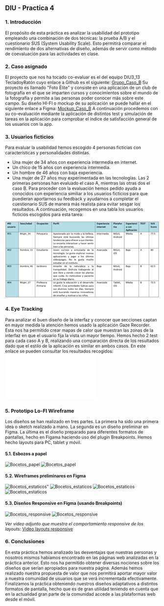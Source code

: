 ## DIU - Practica 4

### 1. Introducción
El propósito de esta práctica es analizar la usabilidad del prototipo empleando una combinación de dos técnicas: la prueba A/B y el cuestionario SUS (System Usability Scale). Esto permitirá comparar el rendimiento de dos alternativas de diseño, además de servir como método de coevaluación para las actividades en clase.


### 2. Caso asignado
El proyecto que nos ha tocado co-evaluar es el del equipo DIU3_13 TecladoyRatón cuyo enlace a Github es el siguiente: [Grupo_Caso_B](https://github.com/bete2043/DIU)
Su proyecto es llamado "Foto Élite" y consiste en una aplicación de un club de fotografía en el que se imparten cursos y conocimientos sobre el mundo de la fotografía y permite a las personas poder conocer más sobre este campo.
Su diseño HI-FI o mockup de su aplicación se puede hallar en el siguiente enlace a Figma: [Mockup_Caso_B](https://www.figma.com/design/dLHjxgrZM3L5WOI7Do9CoY/Guidelines-%26-Layout?node-id=77%3A830&t=JlTJYw2a5UhbiYQ6-1)
A continuación procedemos con su co-evaluación mediante la aplicación de distintos test y simulación de tareas en la aplicación para comprobar el índice de satisfacción general de los usuarios con la app.


### 3. Usuarios ficticios
Para evaluar la usabilidad hemos escogido 4 personas ficticias con características y personalidades distintas. 
* Una mujer de 34 años con experiencia intermedia en internet.
* Un chico de 15 años con experiencia intermedia.
* Un hombre de 46 años con baja experiencia.
* Una mujer de 27 años muy experimentada en las tecnologías.
Las 2 primeras personas han evaluado el caso A, mientras las otras dos el caso B. Para proceder con la evaluación hemos pedido ayuda a conocidos con experiencia similiar a los usuarios ficticios para que puedieran aportarnos su feedback y ayudarnos a completar el cuestionario SUS de manera más realista para evitar sesgar los resultados.
A continuación, recogemos en una tabla los usuarios ficticios escogidos para esta tarea:

![Usuarios Ficticios](2_Usuarios.png)


### 4. Eye Tracking
Para analizar el buen diseño de la interfaz y conocer que secciones captan en mayor medida la atención hemos usado la aplicación Gaze Recorder. Esta nos ha permitido crear mapas de calor que muestran las zonas de la interfaz en que el usuario fija la vista un mayor tiempo.
Hemos hecho 2 test para cada caso A y B, realizando una comparación directa de los resultados dado que el estilo de la aplicación es similar en ambos casos. En este enlace se pueden consultar los resultados recogidos: ![Eye Tracking](3_Eye_Tracking.pdf)


### 5. Prototipo Lo-FI Wireframe 
Los diseños se han realizado en tres partes. La primera ha sido una primera idea o sketch realizado a mano. La segunda es un diseño preliminar en Figma. La última es el diseño preparado para diferentes formatos de pantallas, hecho en Figama haciendo uso del plugin Breakpoints. Hemos hecho layouts para PC, tablet y móvil.

#### 5.1. Esbozos a papel

![Bocetos_papel](5_1_Bocetos1.png)
![Bocetos_papel](5_1_Bocetos2.png) 

#### 5.2. Wireframes preliminares en Figma

![Bocetos_estaticos](5_2_Mainpage.png)"
![Bocetos_estaticos](5_2_Talleres.png)
![Bocetos_estaticos](5_2_Calendario.png)
![Bocetos_estaticos](5_2_Descripcion.png)


#### 5.3. Diseños Responsive en Figma (usando Breakpoints)

![Bocetos_responsive](5_3_Responsive_Mainpage.png)
![Bocetos_responsive](5_3_Responsive_Talleres.png)

*Ver vídeo adjunto que muestra el comportamiento responsive de los layouts:* [Video layouts responsive](5_3_VideoResponsive.webm)

### 6. Conclusiones  
En esta práctica hemos analizado las desventajas que nuestras personas y nosotros mismos habíamos encontrado en las páginas web analizadas en la práctica anterior. Esto nos ha permitido obtener diversas nociones sobre los diseños que serían apropiados para nuestra página. Además hemos realizado nuestra propuesta de valor que nos permitirá aportar mayor valor a nuestra comunidad de usuarios que se verá incrementada efectivamente. Finalizamos la práctica obteniendo nuestros diseños adaptativos a distintos formatos de pantalla, hecho que es de gran utilidad teniendo en cuenta que en la actualidad gran parte de la comunidad accede a las plataformas web desde el móvil.

